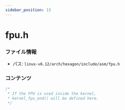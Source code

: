 ```yaml
---
sidebar_position: 13
---
```

# fpu.h

### ファイル情報

- パス: `linux-v6.12/arch/hexagon/include/asm/fpu.h`

### コンテンツ

```h
/*
 * If the FPU is used inside the kernel,
 * kernel_fpu_end() will be defined here.
 */

```

